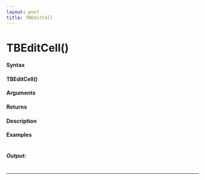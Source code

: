 ```yaml
---
layout: post
title: TBEditCell
---
```


# TBEditCell()


#### Syntax

#### TBEditCell()

#### Arguments

#### Returns

#### Description

#### Examples

```

```

##### Output:

```

```

---